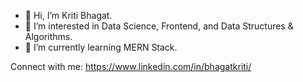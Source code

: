 - 👋 Hi, I’m Kriti Bhagat.
- 👀 I’m interested in Data Science, Frontend, and Data Structures & Algorithms.
- 🌱 I’m currently learning MERN Stack.

Connect with me:
https://www.linkedin.com/in/bhagatkriti/


<!---
Languages and Tools:
https://www.cprogramming.com/
https://www.w3schools.com/cpp/
https://developer.mozilla.org/en-US/docs/Web/JavaScript
https://www.python.org/
--->

<!---
Kritibhagat29/Kritibhagat29 is a ✨ special ✨ repository because its `README.md` (this file) appears on your GitHub profile.
You can click the Preview link to take a look at your changes.
--->
